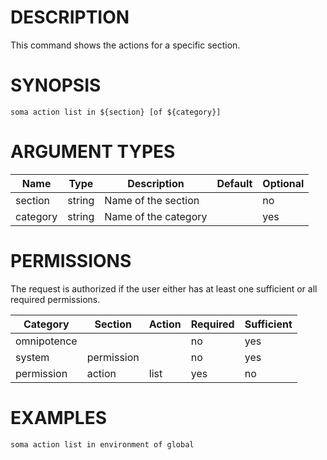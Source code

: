 # DESCRIPTION

This command shows the actions for a specific section.

# SYNOPSIS

```
soma action list in ${section} [of ${category}]
```

# ARGUMENT TYPES

Name | Type |     Description   | Default | Optional
 --- |  --- | ----------------- | ------- | --------
section | string | Name of the section | | no
category | string | Name of the category | | yes

# PERMISSIONS

The request is authorized if the user either has at least one
sufficient or all required permissions.

Category | Section | Action | Required | Sufficient
 ------- | ------- | ------ | -------- | ----------
omnipotence | | | no | yes
system | permission | | no | yes
permission | action | list | yes | no

# EXAMPLES

```
soma action list in environment of global
```
